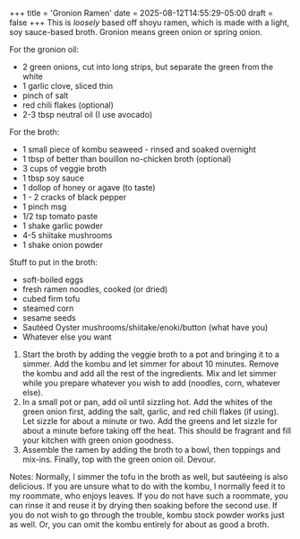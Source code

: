 +++
title = 'Gronion Ramen'
date = 2025-08-12T14:55:29-05:00
draft = false
+++
This is *loosely* based off shoyu ramen, which is made with a light, soy sauce-based broth. Gronion means green onion or spring onion. 

For the gronion oil:
* 2 green onions, cut into long strips, but separate the green from the white
* 1 garlic clove, sliced thin
* pinch of salt
* red chili flakes (optional)
* 2-3 tbsp neutral oil (I use avocado)

For the broth:
* 1 small piece of kombu seaweed - rinsed and soaked overnight
* 1 tbsp of better than bouillon no-chicken broth (optional)
* 3 cups of veggie broth
* 1 tbsp soy sauce
* 1 dollop of honey or agave (to taste)
* 1 - 2 cracks of black pepper
* 1 pinch msg
* 1/2 tsp tomato paste
* 1 shake garlic powder
* 4-5 shiitake mushrooms
* 1 shake onion powder

Stuff to put in the broth:
* soft-boiled eggs
* fresh ramen noodles, cooked (or dried)
* cubed firm tofu
* steamed corn
* sesame seeds
* Sautéed Oyster mushrooms/shiitake/enoki/button (what have you)
* Whatever else you want


1. Start the broth by adding the veggie broth to a pot and bringing it to a simmer. Add the kombu and let simmer for about 10 minutes. Remove the kombu and add all the rest of the ingredients. Mix and let simmer while you prepare whatever you wish to add (noodles, corn, whatever else).  
2. In a small pot or pan, add oil until sizzling hot. Add the whites of the green onion first, adding the salt, garlic, and red chili flakes (if using). Let sizzle for about a minute or two. Add the greens and let sizzle for about a minute before taking off the heat. This should be fragrant and fill your kitchen with green onion goodness. 
3. Assemble the ramen by adding the broth to a bowl, then toppings and mix-ins. Finally, top with the green onion oil. Devour.

Notes: Normally, I simmer the tofu in the broth as well, but sautéeing is also delicious. 
If you are unsure what to do with the kombu, I normally feed it to my roommate, who enjoys leaves. If you do not have such a roommate, you can rinse it and reuse it by drying then soaking before the second use. If you do not wish to go through the trouble, kombu stock powder works just as well. Or, you can omit the kombu entirely for about as good a broth.

